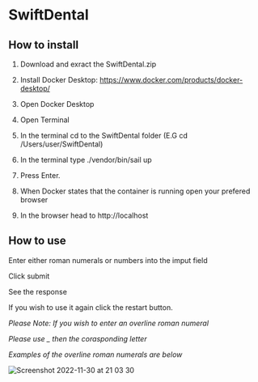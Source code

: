 # SwiftDental

<h2>How to install </h2>

1. Download and exract the SwiftDental.zip

2. Install Docker Desktop: https://www.docker.com/products/docker-desktop/

3. Open Docker Desktop 

4. Open Terminal

5. In the terminal cd to the SwiftDental folder (E.G cd /Users/user/SwiftDental)

6. In the terminal type ./vendor/bin/sail up 

7. Press Enter.

8. When Docker states that the container is running open your prefered browser

9. In the browser head to http://localhost



<h2>How to use </h2>

Enter either roman numerals or numbers into the imput field 

Click submit 

See the response

If you wish to use it again click the restart button.



<i>Please Note: If you wish to enter an overline roman numeral

Please use _ then the corasponding letter

Examples of the overline roman numerals are below</i>




![Screenshot 2022-11-30 at 21 03 30](https://user-images.githubusercontent.com/44707086/204907533-48b50021-3fba-4ff2-8b55-1a1cad5d92fa.jpg)






